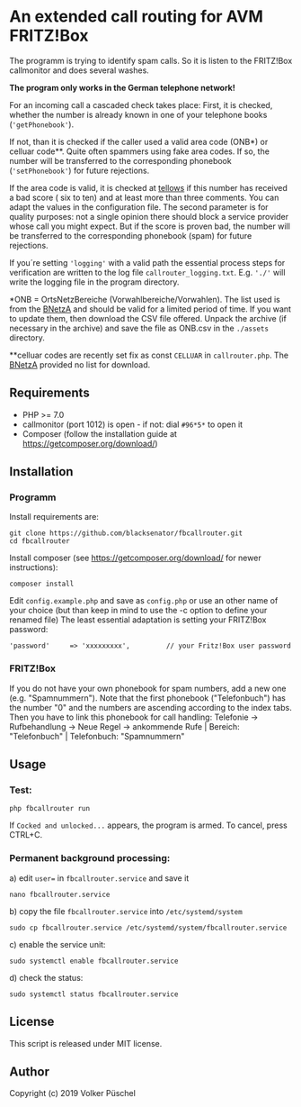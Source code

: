 # An extended call routing for AVM FRITZ!Box

The programm is trying to identify spam calls. So it is listen to the FRITZ!Box callmonitor and does several washes.

**The program only works in the German telephone network!**

For an incoming call a cascaded check takes place:
First, it is checked, whether the number is already known in one of your telephone books (`'getPhonebook'`).

If not,  than it is checked if the caller used a valid area code (ONB*) or celluar code**. Quite often spammers using fake area codes. If so, the number will be transferred to the corresponding phonebook (`'setPhonebook'`) for future rejections.

If the area code is valid, it is checked at [tellows](https://www.tellows.de/) if this number has received a bad score ( six to ten) and at least more than three comments. You can adapt the values in the configuration file.
The second parameter is for quality purposes: not a single opinion there should block a service provider whose call you might expect.
But if the score is proven bad, the number will be transferred to the corresponding phonebook (spam) for future rejections.

If you´re setting `'logging'` with a valid path the essential process steps for verification are written to the log file `callrouter_logging.txt`. E.g. `'./'` will write the logging file in the program directory.

*ONB = OrtsNetzBereiche (Vorwahlbereiche/Vorwahlen). The list used is from the [BNetzA](https://www.bundesnetzagentur.de/DE/Sachgebiete/Telekommunikation/Unternehmen_Institutionen/Nummerierung/Rufnummern/ONRufnr/ON_Einteilung_ONB/ON_ONB_ONKz_ONBGrenzen_Basepage.html) and should be valid for a limited period of time. If you want to update them, then download the CSV file offered. Unpack the archive (if necessary in the archive) and save the file as ONB.csv in the `./assets` directory.

**celluar codes are recently set fix as const `CELLUAR` in `callrouter.php`. The [BNetzA](https://www.bundesnetzagentur.de/DE/Sachgebiete/Telekommunikation/Unternehmen_Institutionen/Nummerierung/Rufnummern/MobileDienste/zugeteilte%20RNB/MobileDiensteBelegteRNB_Basepage.html) provided no list for download.

## Requirements

  * PHP >= 7.0
  * callmonitor (port 1012) is open - if not: dial `#96*5*` to open it
  * Composer (follow the installation guide at https://getcomposer.org/download/)

## Installation

### Programm

Install requirements are:

    git clone https://github.com/blacksenator/fbcallrouter.git
    cd fbcallrouter

Install composer (see https://getcomposer.org/download/ for newer instructions):

    composer install

Edit `config.example.php` and save as `config.php` or use an other name of your choice (but than keep in mind to use the -c option to define your renamed file)
The least essential adaptation is setting your FRITZ!Box password:

    'password'     => 'xxxxxxxxx',         // your Fritz!Box user password

### FRITZ!Box

If you do not have your own phonebook for spam numbers, add a new one (e.g. "Spamnummern"). Note that the first phonebook ("Telefonbuch") has the number "0" and the numbers are ascending according to the index tabs. Then you have to link this phonebook for call handling: Telefonie -> Rufbehandlung -> Neue Regel -> ankommende Rufe | Bereich: "Telefonbuch" | Telefonbuch: "Spamnummern"

## Usage

### Test:

    php fbcallrouter run

If `Cocked and unlocked...` appears, the program is armed. To cancel, press CTRL+C.

### Permanent background processing:

a) edit `user=` in `fbcallrouter.service` and save it

    nano fbcallrouter.service

b) copy the file `fbcallrouter.service` into `/etc/systemd/system`

    sudo cp fbcallrouter.service /etc/systemd/system/fbcallrouter.service

c) enable the service unit:

    sudo systemctl enable fbcallrouter.service

d) check the status:

    sudo systemctl status fbcallrouter.service

## License
This script is released under MIT license.

## Author
Copyright (c) 2019 Volker Püschel